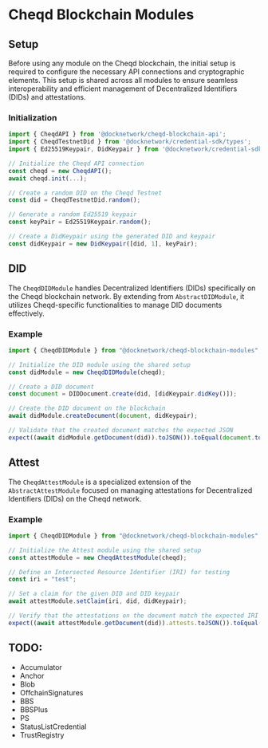 # Cheqd Blockchain Modules

## Setup

Before using any module on the Cheqd blockchain, the initial setup is required to configure the necessary API connections and cryptographic elements. This setup is shared across all modules to ensure seamless interoperability and efficient management of Decentralized Identifiers (DIDs) and attestations.

### Initialization

```javascript
import { CheqdAPI } from '@docknetwork/cheqd-blockchain-api';
import { CheqdTestnetDid } from '@docknetwork/credential-sdk/types';
import { Ed25519Keypair, DidKeypair } from '@docknetwork/credential-sdk/keypairs';

// Initialize the Cheqd API connection
const cheqd = new CheqdAPI();
await cheqd.init(...);

// Create a random DID on the Cheqd Testnet
const did = CheqdTestnetDid.random();

// Generate a random Ed25519 keypair
const keyPair = Ed25519Keypair.random();

// Create a DidKeypair using the generated DID and keypair
const didKeypair = new DidKeypair([did, 1], keyPair);
```

## DID

The `CheqdDIDModule` handles Decentralized Identifiers (DIDs) specifically on the Cheqd blockchain network. By extending from `AbstractDIDModule`, it utilizes Cheqd-specific functionalities to manage DID documents effectively.

### Example

```javascript
import { CheqdDIDModule } from "@docknetwork/cheqd-blockchain-modules";

// Initialize the DID module using the shared setup
const didModule = new CheqdDIDModule(cheqd);

// Create a DID document
const document = DIDDocument.create(did, [didKeypair.didKey()]);

// Create the DID document on the blockchain
await didModule.createDocument(document, didKeypair);

// Validate that the created document matches the expected JSON
expect((await didModule.getDocument(did)).toJSON()).toEqual(document.toJSON());
```

## Attest

The `CheqdAttestModule` is a specialized extension of the `AbstractAttestModule` focused on managing attestations for Decentralized Identifiers (DIDs) on the Cheqd network.

### Example

```javascript
import { CheqdDIDModule } from "@docknetwork/cheqd-blockchain-modules";

// Initialize the Attest module using the shared setup
const attestModule = new CheqdAttestModule(cheqd);

// Define an Intersected Resource Identifier (IRI) for testing
const iri = "test";

// Set a claim for the given DID and DID keypair
await attestModule.setClaim(iri, did, didKeypair);

// Verify that the attestations on the document match the expected IRI
expect((await attestModule.getDocument(did)).attests.toJSON()).toEqual(iri);
```

## TODO:

- Accumulator
- Anchor
- Blob
- OffchainSignatures
- BBS
- BBSPlus
- PS
- StatusListCredential
- TrustRegistry
